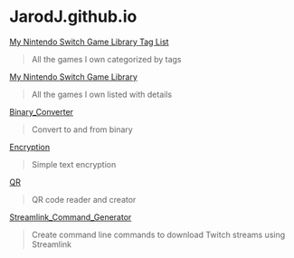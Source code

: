 # JarodJ.github.io

[My Nintendo Switch Game Library Tag List](./Nintendo_Switch/Tags/index.html)
> All the games I own categorized by tags

[My Nintendo Switch Game Library](./Nintendo_Switch/index.html)
> All the games I own listed with details

[Binary_Converter](./Binary_Converter.html)
> Convert to and from binary

[Encryption](./Encryption.html)
> Simple text encryption

[QR](./QR.html)
> QR code reader and creator

[Streamlink_Command_Generator](./Streamlink_Command_Generator.html)
> Create command line commands to download Twitch streams using Streamlink

